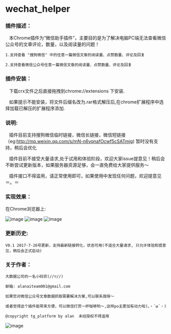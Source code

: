 # wechat_helper

### 插件描述：

    本Chrome插件为“微信助手插件”，主要目的是为了解决电脑PC端无法查看微信公众号的文章评论，数量，以及阅读量的问题！

    1.支持查看 "搜狗微信" 中的任意一篇微信文章的阅读量、点赞数量、评论及回复
    
    2.支持查看微信公众号任意一篇微信文章的阅读量、点赞数量、评论及回复
    

### 插件安装：
    
    下载crx文件之后直接拖拽到chrome://extensions 下安装.
     
    如果提示不能安装，将文件后缀名改为.rar格式解压后,在chrome扩展程序中选择加载已解压的扩展程序添加.


### 说明:

    插件目前支持搜狗微信临时链接，微信长链接，微信短链接（eg:http://mp.weixin.qq.com/s/mN-n6vqnafOcwf5cSATmjg) 暂时没有支持，稍后会优化

    插件目前不接受大量请求,处于试用和体验阶段，欢迎大家issue提意见！稍后会不断尝试更新版本，如果服务器资源足够，会一直免费给大家提供服务～
    
    插件接口不得滥用，请正常使用即可，如果使用中发现任何问题，欢迎提意见＝。＝


### 实现效果：

在Chrome浏览器上:

![image](https://github.com/Zhouchuanwen/wechat_helper/blob/master/img/test3.png)
![image](https://github.com/Zhouchuanwen/wechat_helper/blob/master/img/test1.png)
![image](https://github.com/Zhouchuanwen/wechat_helper/blob/master/img/test2.png)


### 更新历史:

    V0.1 2017-7-26号更新，支持最新链接转化，状态可用(不适合大量请求, 只允许体验和提意见，稍后会正式启动)


### 关于作者：

    大数据公司的一名小码农(//▽//)

    邮箱: alanaiteam001@gmail.com

    如果您对微信公众号文章数据抓取需要解决方案,可以联系我呀～

    或者觉得这个插件能带来方便，可以微信打赏一杯咖啡哟～,这样po主更加有动力啦(。・`ω´・)

    @copyright tg_platform by alan  未经授权不得滥用


![image](https://github.com/Zhouchuanwen/wechat_helper/blob/master/img/weixinzhifu.png)
